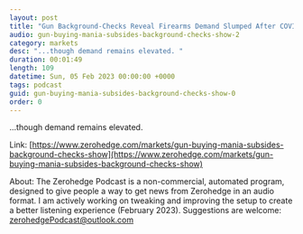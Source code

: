 ```yaml
---
layout: post
title: "Gun Background-Checks Reveal Firearms Demand Slumped After COVID Mania "
audio: gun-buying-mania-subsides-background-checks-show-2
category: markets
desc: "...though demand remains elevated. "
duration: 00:01:49
length: 109
datetime: Sun, 05 Feb 2023 00:00:00 +0000
tags: podcast
guid: gun-buying-mania-subsides-background-checks-show-0
order: 0
---
```

...though demand remains elevated. 

Link: [https://www.zerohedge.com/markets/gun-buying-mania-subsides-background-checks-show](https://www.zerohedge.com/markets/gun-buying-mania-subsides-background-checks-show)

About: The Zerohedge Podcast is a non-commercial, automated program, designed to give people a way to get news from Zerohedge in an audio format.  I am actively working on tweaking and improving the setup to create a better listening experience (February 2023).  Suggestions are welcome: [zerohedgePodcast@outlook.com](mailto:zerohedgePodcast@outlook.com)